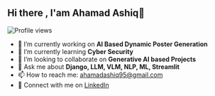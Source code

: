 ## Hi there , I'am Ahamad Ashiq👋

<!--
**AhamadAshiq/AhamadAshiq** is a ✨ _special_ ✨ repository because its `README.md` (this file) appears on your GitHub profile

Here are some ideas to get you started:-->
![Profile views](https://komarev.com/ghpvc/?username=AhamadAshiq&label=Profile%20views&color=0e75b6&style=flat) 

- 🔭 I’m currently working on **AI Based Dynamic Poster Generation**
- 🌱 I’m currently learning **Cyber Security**
- 👯 I’m looking to collaborate on **Generative AI based Projects**
- 💬 Ask me about **Django, LLM, VLM, NLP, ML, Streamlit** 
- 📫 How to reach me: ahamadashiq95@gmail.com
- 💼 Connect with me on [LinkedIn](https://www.linkedin.com/in/ahamad-ashiq)


